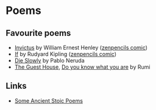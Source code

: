 # Poems

## Favourite poems

* [Invictus](https://www.poetryfoundation.org/poems/51642/invictus) by William Ernest Henley \([zenpencils comic](https://zenpencils.com/comic/140-invictus-a-comic-tribute-to-nelson-mandela/)\)
* [If](https://www.poetryfoundation.org/poems/46473/if---) by Rudyard Kipling \([zenpencils comic](https://zenpencils.com/comic/21-rudyard-kipling-if/)\)
* [Die Slowly](https://www.goodreads.com/quotes/1192640-die-slowly-he-who-becomes-the-slave-of-habit-who) by Pablo Neruda
* [The Guest House](https://www.scottishpoetrylibrary.org.uk/poem/guest-house/), [Do you know what you are](https://www.goodreads.com/quotes/420780-do-you-know-what-you-are-you-are-a-manuscript) by Rumi

## Links

* [Some Ancient Stoic Poems](https://donaldrobertson.name/2012/11/09/some-ancient-stoic-poems/)

